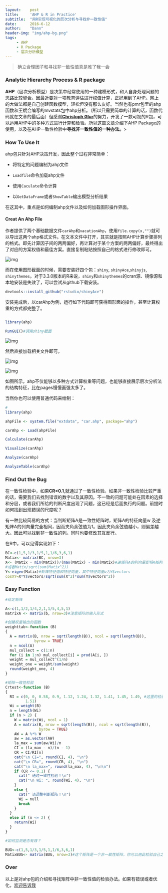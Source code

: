 ```yaml
---
layout:    post
title:     'AHP & R in Practice'
subtitle:  "用R实现可视化的层次分析与寻找非一致性值"
date:      2016-6-12
author:    "Dann"
header-img: "img/ahp-bg.png"
tags:
     - AHP
     - R Package
     - 层次分析模型
---
```


> 确立合理因子和寻找非一致性值真是难了我一会

### Analytic Hierarchy Process & R package

<strong>AHP</strong>（层次分析模型）是决策中经常使用的一种建模形式，和人自身处理问题的思路比较契合。因最近要对一项教育评估进行权值计算，正好用到了AHP。网上的大做法都是自己创建函数模型，轻松但没有那么友好。当然也有pmr包里的ahp函数和王斌会编写的mvstats包中ahp分析。（所以只需要简单的计算的话，函数代码就在文章的最后面）但感谢<strong><a href="https://github.com/gluc">Christoph Glur</a></strong>的努力，开发了一款可视的R包，可以运用AHP中的多种方式进行计算和检验。所以这篇文章介绍下AHP Package的使用，以及在AHP一致性检验中<strong>寻找非一致性值的一种办法。</strong>>

### How To Use It 

ahp包只针对AHP决策开发，因此整个过程非常简单：

- 将特定的问题编制为ahp文件

- `Loadfile`命令加载ahp文件

- 使用`Caculate`命令计算

- 以`GetDataFrame`或者`ShowTable`输出模型分析结果

在这其中，重点是如何编制ahp文件以及如何加载图形操作界面。

#### Creat An Ahp File

作者提供了两个基础数据文件`carAhp`和`vacationAhp`，使用`file.copy(x,"")`就可以导出这两个ahp格式文件。在文本文件中打开，其实就是按照AHP计算步骤排列的格式。即先计算因子间的两两偏好，再计算对于某个方案的两两偏好，最终得出了对应的方案权值和最佳方案。直接复制粘贴按照自己的格式进行修改即可。

![img](/img/ahpcar.png)

而在使用图形截面的时候，需要安装好四个包：`shiny`, `shinyAce`,`shinyjs`, `shinythemes`。对于3.3.0版本的R来说，`shiny`和`shinythemes`的cran源、镜像源和本地安装是失效了，可以尝试从github下载安装。

```r
devtools::install_github("rstudio/shinyAce")
```

安装完成后，以carAhp为例，运行如下代码即可获得图形面的操作，甚至计算权重的方式都完整了。

```r

library(ahp)

RunGUI()#调用shiny截面
```
![img](/img/in-post/ahp-load.png)

然后直接加载相关文件即可。

![img](/img/in-post/ahp-visual.png)


![img](/img/in-post/ahp-caculate.png)

如图所示，ahp不仅能够以多种方式计算权重等问题，也能够直接展示层次分析法的结构特征，比在pages慢慢画强太多了。

当然你也可以使用普通代码来绘制：

```r
#
library(ahp)

ahpFile <- system.file("extdata", "car.ahp", package="ahp")

carAhp <- Load(ahpFile)

Calculate(carAhp)

Visualize(carAhp)

Analyze(carAhp)

AnalyzeTable(carAhp)

```

### Find Out the Bug

在一致性检验中，如果<strong>CR<0.1</strong>,就通过了一致性检验。如果非一致性检验比较严重的话，需要我们去找到错误的数字以及其原因。不一致的问题可能处在因素的选择和分层，或者我们所给的判断尺度出现了问题，这已经是后面执行的问题。前提时如何找到出现错误的尺度呢？

有一种比较简易的方式：当判断矩阵A是一致性矩阵时，矩阵A的特征向量w 及逆矩阵A的列向量完全相同，因而夹角余弦值为1。因此夹角余弦值越小，则偏差越大。因此可以找到非一致性的列。同时也要修改其互反行。

在R中，可以见得实现如下：

```r
BC<-c(1,5,1/3,1/5,1,1/6,3,6,1)
Matix<- matrix(BC, nrow=3)
X<- (Matix - min(Matix))/(max(Matix) - min(Matix)#逆矩阵A的列向量即将A按列归一化处理
#或者Matix/sqrt(sum(Matix^2))
Y<-eigen(Matix)#矩阵特征值和特征向量，其中特征向量w为Y$vectors
cosXY=X*Y$vectors/sqrt(sum(X^2)*sum(Y$vectors^2))
```

### Easy Function

``` r
#给定矩阵

A<-c(1,1/2,1/4,2,1,1/5,4,5,1)
matrixA <- matrix(b, nrow=3)#注意矩阵的输入形式

#创建权重输出的函数
weighttab<-function (B) 
{
  A = matrix(B, nrow = sqrt(length(B)), ncol = sqrt(length(B)), 
             byrow = TRUE)
  n = ncol(A)
  mul_collect = c(1:n)
  for (i in 1:n) mul_collect[i] = prod(A[i, ])
  weight = mul_collect^(1/n)
  weight_one = weight/sum(weight)
  round(weight_one, 4)
}

#矩阵一致性检验
Crtest<-function (B) 
{
  RI = c(0, 0, 0.58, 0.9, 1.12, 1.24, 1.32, 1.41, 1.45, 1.49, #这里的检验值可以自行拓展
         1.51)
  Wi = weight(B)
  n = length(Wi)
  if (n > 2) {
    W = matrix(Wi, ncol = 1)
    A = matrix(B, nrow = sqrt(length(B)), ncol = sqrt(length(B)), 
               byrow = TRUE)
    AW = A %*% W
    aw = as.vector(AW)
    la_max = sum(aw/Wi)/n
    CI = (la_max - n)/(n - 1)
    CR = CI/RI[n]
    cat("\n CI=", round(CI, 4), "\n")
    cat("\n CR=", round(CR, 4), "\n")
    cat("\n la_max=", round(la_max, 4), "\n\n")
    if (CR <= 0.1) {
      cat(" 通过一致性检验！\n")
      cat("\n Wi: ", round(Wi, 4), "\n")
    }
    else {
      cat(" 请调整判断矩阵！\n")
      Wi = null
      break
    }
  }
  else if (n <= 2) {
    return(Wi)
  }
}

#如何监测是否有效？

BUG<-c(1,5,1/3,1/5,1,1/6,3,6,1)
MatixBUG<- matrix(BUG, nrow=3)#这个矩阵是一个非一致性矩阵，你可以用此检验自己之前的输入是否有错

```

### Over

以上是对ahp包的介绍和寻找矩阵中非一致性值的检验办法。如果有错误或者优化，<a href="mailto:dannsaoyou@gmail.com">欢迎告诉我</a>


